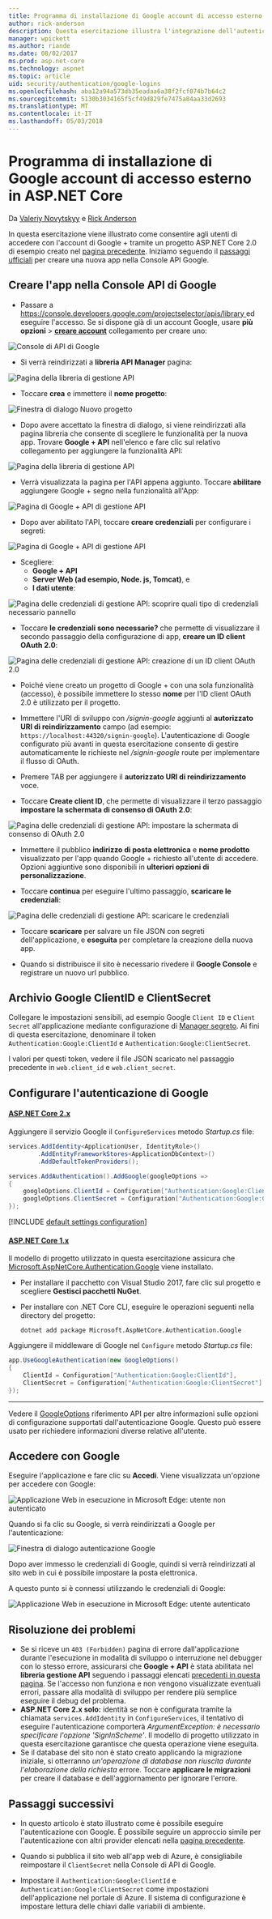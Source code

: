 ```yaml
---
title: Programma di installazione di Google account di accesso esterno in ASP.NET Core
author: rick-anderson
description: Questa esercitazione illustra l'integrazione dell'autenticazione di Google account utente in un'applicazione ASP.NET di base esistente.
manager: wpickett
ms.author: riande
ms.date: 08/02/2017
ms.prod: asp.net-core
ms.technology: aspnet
ms.topic: article
uid: security/authentication/google-logins
ms.openlocfilehash: aba12a94a573db35eadaa6a38f2fcf074b7b64c2
ms.sourcegitcommit: 5130b3034165f5cf49d829fe7475a84aa33d2693
ms.translationtype: MT
ms.contentlocale: it-IT
ms.lasthandoff: 05/03/2018
---
```

# <a name="google-external-login-setup-in-aspnet-core"></a>Programma di installazione di Google account di accesso esterno in ASP.NET Core

Da [Valeriy Novytskyy](https://github.com/01binary) e [Rick Anderson](https://twitter.com/RickAndMSFT)

In questa esercitazione viene illustrato come consentire agli utenti di accedere con l'account di Google + tramite un progetto ASP.NET Core 2.0 di esempio creato nel [pagina precedente](xref:security/authentication/social/index). Iniziamo seguendo il [passaggi ufficiali](https://developers.google.com/identity/sign-in/web/devconsole-project) per creare una nuova app nella Console API Google.

## <a name="create-the-app-in-google-api-console"></a>Creare l'app nella Console API di Google

* Passare a [ https://console.developers.google.com/projectselector/apis/library ](https://console.developers.google.com/projectselector/apis/library) ed eseguire l'accesso. Se si dispone già di un account Google, usare **più opzioni** > **[creare account](https://accounts.google.com/SignUpWithoutGmail?service=cloudconsole&continue=https%3A%2F%2Fconsole.developers.google.com%2Fprojectselector%2Fapis%2Flibrary&ltmpl=api)**  collegamento per creare uno:

![Console di API di Google](index/_static/GoogleConsoleLogin.png)

* Si verrà reindirizzati a **libreria API Manager** pagina:

![Pagina della libreria di gestione API](index/_static/GoogleConsoleSwitchboard.png)

* Toccare **crea** e immettere il **nome progetto**:

![Finestra di dialogo Nuovo progetto](index/_static/GoogleConsoleNewProj.png)

* Dopo avere accettato la finestra di dialogo, si viene reindirizzati alla pagina libreria che consente di scegliere le funzionalità per la nuova app. Trovare **Google + API** nell'elenco e fare clic sul relativo collegamento per aggiungere la funzionalità API:

![Pagina della libreria di gestione API](index/_static/GoogleConsoleChooseApi.png)

* Verrà visualizzata la pagina per l'API appena aggiunto. Toccare **abilitare** aggiungere Google + segno nella funzionalità all'App:

![Pagina di Google + API di gestione API](index/_static/GoogleConsoleEnableApi.png)

* Dopo aver abilitato l'API, toccare **creare credenziali** per configurare i segreti:

![Pagina di Google + API di gestione API](index/_static/GoogleConsoleGoCredentials.png)

* Scegliere:
   * **Google + API**
   * **Server Web (ad esempio, Node. js, Tomcat)**, e
   * **I dati utente**:

![Pagina delle credenziali di gestione API: scoprire quali tipo di credenziali necessario pannello](index/_static/GoogleConsoleChooseCred.png)

* Toccare **le credenziali sono necessarie?** che permette di visualizzare il secondo passaggio della configurazione di app, **creare un ID client OAuth 2.0**:

![Pagina delle credenziali di gestione API: creazione di un ID client OAuth 2.0](index/_static/GoogleConsoleCreateClient.png)

* Poiché viene creato un progetto di Google + con una sola funzionalità (accesso), è possibile immettere lo stesso **nome** per l'ID client OAuth 2.0 è utilizzato per il progetto.

* Immettere l'URI di sviluppo con */signin-google* aggiunti al **autorizzato URI di reindirizzamento** campo (ad esempio: `https://localhost:44320/signin-google`). L'autenticazione di Google configurato più avanti in questa esercitazione consente di gestire automaticamente le richieste nel */signin-google* route per implementare il flusso di OAuth.

* Premere TAB per aggiungere il **autorizzato URI di reindirizzamento** voce.

* Toccare **Create client ID**, che permette di visualizzare il terzo passaggio **impostare la schermata di consenso di OAuth 2.0**:

![Pagina delle credenziali di gestione API: impostare la schermata di consenso di OAuth 2.0](index/_static/GoogleConsoleAddCred.png)

* Immettere il pubblico **indirizzo di posta elettronica** e **nome prodotto** visualizzato per l'app quando Google + richiesto all'utente di accedere. Opzioni aggiuntive sono disponibili in **ulteriori opzioni di personalizzazione**.

* Toccare **continua** per eseguire l'ultimo passaggio, **scaricare le credenziali**:

![Pagina delle credenziali di gestione API: scaricare le credenziali](index/_static/GoogleConsoleFinish.png)

* Toccare **scaricare** per salvare un file JSON con segreti dell'applicazione, e **eseguita** per completare la creazione della nuova app.

* Quando si distribuisce il sito è necessario rivedere il **Google Console** e registrare un nuovo url pubblico.

## <a name="store-google-clientid-and-clientsecret"></a>Archivio Google ClientID e ClientSecret

Collegare le impostazioni sensibili, ad esempio Google `Client ID` e `Client Secret` all'applicazione mediante configurazione di [Manager segreto](xref:security/app-secrets). Ai fini di questa esercitazione, denominare il token `Authentication:Google:ClientId` e `Authentication:Google:ClientSecret`.

I valori per questi token, vedere il file JSON scaricato nel passaggio precedente in `web.client_id` e `web.client_secret`.

## <a name="configure-google-authentication"></a>Configurare l'autenticazione di Google

#### <a name="aspnet-core-2xtabaspnetcore2x"></a>[ASP.NET Core 2.x](#tab/aspnetcore2x/)
Aggiungere il servizio Google il `ConfigureServices` metodo *Startup.cs* file:

```csharp
services.AddIdentity<ApplicationUser, IdentityRole>()
        .AddEntityFrameworkStores<ApplicationDbContext>()
        .AddDefaultTokenProviders();

services.AddAuthentication().AddGoogle(googleOptions =>
{
    googleOptions.ClientId = Configuration["Authentication:Google:ClientId"];
    googleOptions.ClientSecret = Configuration["Authentication:Google:ClientSecret"];
});
```

[!INCLUDE [default settings configuration](includes/default-settings.md)]

#### <a name="aspnet-core-1xtabaspnetcore1x"></a>[ASP.NET Core 1.x](#tab/aspnetcore1x/)
Il modello di progetto utilizzato in questa esercitazione assicura che [Microsoft.AspNetCore.Authentication.Google](https://www.nuget.org/packages/Microsoft.AspNetCore.Authentication.Google) viene installato.

 * Per installare il pacchetto con Visual Studio 2017, fare clic sul progetto e scegliere **Gestisci pacchetti NuGet**.
 * Per installare con .NET Core CLI, eseguire le operazioni seguenti nella directory del progetto:

   `dotnet add package Microsoft.AspNetCore.Authentication.Google`

Aggiungere il middleware di Google nel `Configure` metodo *Startup.cs* file:

```csharp
app.UseGoogleAuthentication(new GoogleOptions()
{
    ClientId = Configuration["Authentication:Google:ClientId"],
    ClientSecret = Configuration["Authentication:Google:ClientSecret"]
});
```

* * *
Vedere il [GoogleOptions](/dotnet/api/microsoft.aspnetcore.builder.googleoptions) riferimento API per altre informazioni sulle opzioni di configurazione supportati dall'autenticazione Google. Questo può essere usato per richiedere informazioni diverse relative all'utente.

## <a name="sign-in-with-google"></a>Accedere con Google

Eseguire l'applicazione e fare clic su **Accedi**. Viene visualizzata un'opzione per accedere con Google:

![Applicazione Web in esecuzione in Microsoft Edge: utente non autenticato](index/_static/DoneGoogle.png)

Quando si fa clic su Google, si verrà reindirizzati a Google per l'autenticazione:

![Finestra di dialogo autenticazione Google](index/_static/GoogleLogin.png)

Dopo aver immesso le credenziali di Google, quindi si verrà reindirizzati al sito web in cui è possibile impostare la posta elettronica.

A questo punto si è connessi utilizzando le credenziali di Google:

![Applicazione Web in esecuzione in Microsoft Edge: utente autenticato](index/_static/Done.png)

## <a name="troubleshooting"></a>Risoluzione dei problemi

* Se si riceve un `403 (Forbidden)` pagina di errore dall'applicazione durante l'esecuzione in modalità di sviluppo o interruzione nel debugger con lo stesso errore, assicurarsi che **Google + API** è stata abilitata nel **libreria gestione API** seguendo i passaggi elencati [precedenti in questa pagina](#create-the-app-in-google-api-console). Se l'accesso non funziona e non vengono visualizzate eventuali errori, passare alla modalità di sviluppo per rendere più semplice eseguire il debug del problema.
* **ASP.NET Core 2.x solo:** identità se non è configurata tramite la chiamata `services.AddIdentity` in `ConfigureServices`, il tentativo di eseguire l'autenticazione comporterà *ArgumentException: è necessario specificare l'opzione 'SignInScheme'*. Il modello di progetto utilizzato in questa esercitazione garantisce che questa operazione viene eseguita.
* Se il database del sito non è stato creato applicando la migrazione iniziale, si otterranno *un'operazione di database non riuscita durante l'elaborazione della richiesta* errore. Toccare **applicare le migrazioni** per creare il database e dell'aggiornamento per ignorare l'errore.

## <a name="next-steps"></a>Passaggi successivi

* In questo articolo è stato illustrato come è possibile eseguire l'autenticazione con Google. È possibile seguire un approccio simile per l'autenticazione con altri provider elencati nella [pagina precedente](xref:security/authentication/social/index).

* Quando si pubblica il sito web all'app web di Azure, è consigliabile reimpostare il `ClientSecret` nella Console di API di Google.

* Impostare il `Authentication:Google:ClientId` e `Authentication:Google:ClientSecret` come impostazioni dell'applicazione nel portale di Azure. Il sistema di configurazione è impostare lettura delle chiavi dalle variabili di ambiente.
